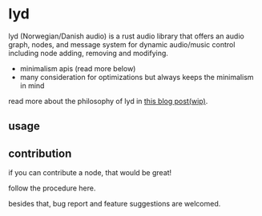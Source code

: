 # lyd

lyd (Norwegian/Danish audio) is a rust audio library that offers an audio graph, nodes, and message system for dynamic audio/music control including node adding, removing and modifying.

- minimalism apis (read more below)
- many consideration for optimizations but always keeps the minimalism in mind

read more about the philosophy of lyd in [this blog post(wip)]().

## usage



## contribution

if you can contribute a node, that would be great!

follow the procedure here.

besides that, bug report and feature suggestions are welcomed.